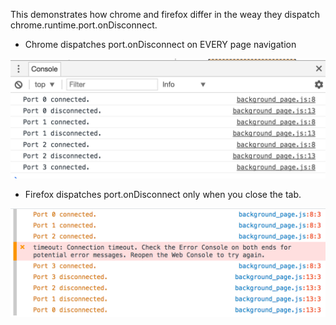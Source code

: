 This demonstrates how chrome and firefox differ in the weay they dispatch chrome.runtime.port.onDisconnect.

* Chrome dispatches port.onDisconnect on EVERY page navigation

![chrome console](./chrome.png)

* Firefox dispatches port.onDisconnect only when you close the tab.

![firefox console](./firefox.png)
